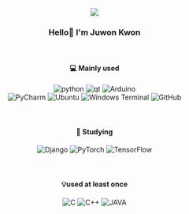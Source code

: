 <div align="center">
  <img src=https://capsule-render.vercel.app/api?type=waving&color=abb1f4&height=300&section=header&text=Welcome&fontSize=90&fontColor=ffffff&animation=fadeIn&fontAlignY=38&desc=G4tsby's%20GitHub%20Profile&descAlignY=51&descAlign=58&descSize=24>
  
### Hello👋 I'm Juwon Kwon

<br>
  
#### 💻 Mainly used
  
![python](https://img.shields.io/badge/Python-3776AB?style=for-the-badge&logo=Python&logoColor=ffffff)
![qt](https://img.shields.io/badge/Qt-41CD52?style=for-the-badge&logo=Qt&logoColor=ffffff)
![Arduino](https://img.shields.io/badge/Arduino-00979D?style=for-the-badge&logo=Arduino&logoColor=ffffff)
<br>
![PyCharm](https://img.shields.io/badge/PyCharm-7BB972?style=for-the-badge&logo=PyCharm&logoColor=ffffff)
![Ubuntu](https://img.shields.io/badge/Ubuntu-E95420?style=for-the-badge&logo=Ubuntu&logoColor=ffffff)
![Windows Terminal](https://img.shields.io/badge/Windows%20Terminal-4D4D4D?style=for-the-badge&logo=Windows%20Terminal&logoColor=ffffff)
![GitHub](https://img.shields.io/badge/GitHub-181717?style=for-the-badge&logo=GitHub&logoColor=ffffff)
<br><br><br>
#### 📝 Studying
![Django](https://img.shields.io/badge/Django-092E20?style=for-the-badge&logo=Django&logoColor=ffffff)
![PyTorch](https://img.shields.io/badge/PyTorch-EE4C2C?style=for-the-badge&logo=PyTorch&logoColor=ffffff)
![TensorFlow](https://img.shields.io/badge/TensorFlow-FF6F00?style=for-the-badge&logo=TensorFlow&logoColor=ffffff)
<br><br><br>
#### 💡used at least once
![C](https://img.shields.io/badge/C-A8B9CC?style=for-the-badge&logo=C&logoColor=ffffff)
![C++](https://img.shields.io/badge/C%2b%2b-00599C?style=for-the-badge&logo=C%2b%2b&logoColor=ffffff)
![JAVA](https://img.shields.io/badge/JAVA-007396?style=for-the-badge&logo=JAVA&logoColor=ffffff)
</div>
